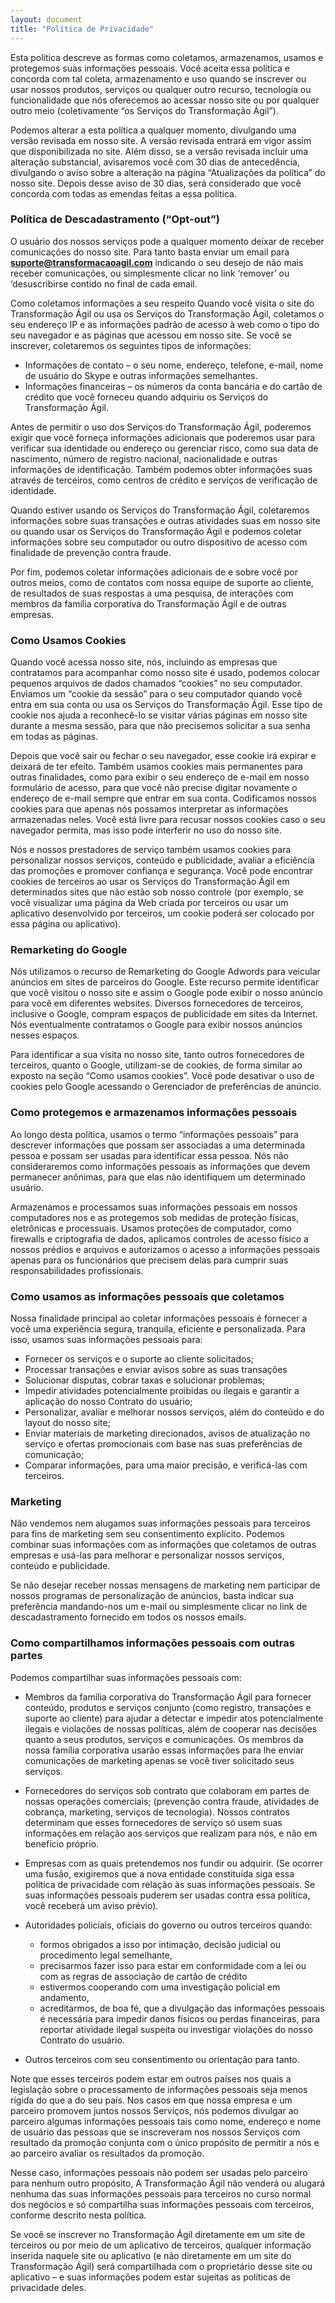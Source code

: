 ```yaml
---
layout: document
title: "Política de Privacidade"
---
```


Esta política descreve as formas como coletamos, armazenamos, usamos e protegemos suas informações pessoais. Você aceita essa política e concorda com tal coleta, armazenamento e uso quando se inscrever ou usar nossos produtos, serviços ou qualquer outro recurso, tecnologia ou funcionalidade que nós oferecemos ao acessar nosso site ou por qualquer outro meio (coletivamente “os Serviços do Transformação Ágil”).

Podemos alterar a esta política a qualquer momento, divulgando uma versão revisada em nosso site. A versão revisada entrará em vigor assim que disponibilizada no site. Além disso, se a versão revisada incluir uma alteração substancial, avisaremos você com 30 dias de antecedência, divulgando o aviso sobre a alteração na página “Atualizações da política” do nosso site. Depois desse aviso de 30 dias, será considerado que você concorda com todas as emendas feitas a essa política.

<h3>Política de Descadastramento (“Opt-out”)</h3>

O usuário dos nossos serviços pode a qualquer momento deixar de receber comunicações do nosso site. Para tanto basta enviar um email para **suporte@transformacaoagil.com** indicando o seu desejo de não mais receber comunicações, ou simplesmente clicar no link ‘remover’ ou ‘desuscribirse contido no final de cada email.

Como coletamos informações a seu respeito Quando você visita o site do Transformação Ágil ou usa os Serviços do Transformação Ágil, coletamos o seu endereço IP e as informações padrão de acesso à web como o tipo do seu navegador e as páginas que acessou em nosso site. Se você se inscrever, coletaremos os seguintes tipos de informações:

* Informações de contato – o seu nome, endereço, telefone, e-mail, nome de usuário do Skype e outras informações semelhantes.
* Informações financeiras – os números da conta bancária e do cartão de crédito que você forneceu quando adquiriu os Serviços do Transformação Ágil.

Antes de permitir o uso dos Serviços do Transformação Ágil, poderemos exigir que você forneça informações adicionais que poderemos usar para verificar sua identidade ou endereço ou gerenciar risco, como sua data de nascimento, número de registro nacional, nacionalidade e outras informações de identificação. Também podemos obter informações suas através de terceiros, como centros de crédito e serviços de verificação de identidade.

Quando estiver usando os Serviços do Transformação Ágil, coletaremos informações sobre suas transações e outras atividades suas em nosso site ou quando usar os Serviços do Transformação Ágil e podemos coletar informações sobre seu computador ou outro dispositivo de acesso com finalidade de prevenção contra fraude.

Por fim, podemos coletar informações adicionais de e sobre você por outros meios, como de contatos com nossa equipe de suporte ao cliente, de resultados de suas respostas a uma pesquisa, de interações com membros da família corporativa do Transformação Ágil e de outras empresas.

<h3>Como Usamos Cookies</h3>

Quando você acessa nosso site, nós, incluindo as empresas que contratamos para acompanhar como nosso site é usado, podemos colocar pequenos arquivos de dados chamados “cookies” no seu computador. Enviamos um “cookie da sessão” para o seu computador quando você entra em sua conta ou usa os Serviços do Transformação Ágil. Esse tipo de cookie nos ajuda a reconhecê-lo se visitar várias páginas em nosso site durante a mesma sessão, para que não precisemos solicitar a sua senha em todas as páginas.

Depois que você sair ou fechar o seu navegador, esse cookie irá expirar e deixará de ter efeito. Também usamos cookies mais permanentes para outras finalidades, como para exibir o seu endereço de e-mail em nosso formulário de acesso, para que você não precise digitar novamente o endereço de e-mail sempre que entrar em sua conta. Codificamos nossos cookies para que apenas nós possamos interpretar as informações armazenadas neles. Você está livre para recusar nossos cookies caso o seu navegador permita, mas isso pode interferir no uso do nosso site.

Nós e nossos prestadores de serviço também usamos cookies para personalizar nossos serviços, conteúdo e publicidade, avaliar a eficiência das promoções e promover confiança e segurança. Você pode encontrar cookies de terceiros ao usar os Serviços do Transformação Ágil em determinados sites que não estão sob nosso controle (por exemplo, se você visualizar uma página da Web criada por terceiros ou usar um aplicativo desenvolvido por terceiros, um cookie poderá ser colocado por essa página ou aplicativo).

<h3>Remarketing do Google</h3>

Nós utilizamos o recurso de Remarketing do Google Adwords para veicular anúncios em sites de parceiros do Google. Este recurso permite identificar que você visitou o nosso site e assim o Google pode exibir o nosso anúncio para você em diferentes websites. Diversos fornecedores de terceiros, inclusive o Google, compram espaços de publicidade em sites da Internet. Nós eventualmente contratamos o Google para exibir nossos anúncios nesses espaços.

Para identificar a sua visita no nosso site, tanto outros fornecedores de terceiros, quanto o Google, utilizam-se de cookies, de forma similar ao exposto na seção “Como usamos cookies”. Você pode desativar o uso de cookies pelo Google acessando o Gerenciador de preferências de anúncio.

<h3>Como protegemos e armazenamos informações pessoais</h3>

Ao longo desta política, usamos o termo “informações pessoais” para descrever informações que possam ser associadas a uma determinada pessoa e possam ser usadas para identificar essa pessoa. Nós não consideraremos como informações pessoais as informações que devem permanecer anônimas, para que elas não identifiquem um determinado usuário.

Armazenamos e processamos suas informações pessoais em nossos computadores nos e as protegemos sob medidas de proteção físicas, eletrônicas e processuais. Usamos proteções de computador, como firewalls e criptografia de dados, aplicamos controles de acesso físico a nossos prédios e arquivos e autorizamos o acesso a informações pessoais apenas para os funcionários que precisem delas para cumprir suas responsabilidades profissionais.

<h3>Como usamos as informações pessoais que coletamos</h3>

Nossa finalidade principal ao coletar informações pessoais é fornecer a você uma experiência segura, tranquila, eficiente e personalizada. Para isso, usamos suas informações pessoais para:

* Fornecer os serviços e o suporte ao cliente solicitados;
* Processar transações e enviar avisos sobre as suas transações
* Solucionar disputas, cobrar taxas e solucionar problemas;
* Impedir atividades potencialmente proibidas ou ilegais e garantir a aplicação do nosso Contrato do usuário;
* Personalizar, avaliar e melhorar nossos serviços, além do conteúdo e do layout do nosso site;
* Enviar materiais de marketing direcionados, avisos de atualização no serviço e ofertas promocionais com base nas suas preferências de comunicação;
* Comparar informações, para uma maior precisão, e verificá-las com terceiros.


<h3>Marketing</h3>

Não vendemos nem alugamos suas informações pessoais para terceiros para fins de marketing sem seu consentimento explícito. Podemos combinar suas informações com as informações que coletamos de outras empresas e usá-las para melhorar e personalizar nossos serviços, conteúdo e publicidade.

Se não desejar receber nossas mensagens de marketing nem participar de nossos programas de personalização de anúncios, basta indicar sua preferência mandando-nos um e-mail ou simplesmente clicar no link de descadastramento fornecido em todos os nossos emails.

<h3>Como compartilhamos informações pessoais com outras partes</h3>

Podemos compartilhar suas informações pessoais com:

* Membros da família corporativa do Transformação Ágil para fornecer conteúdo, produtos e serviços conjunto (como registro, transações e suporte ao cliente) para ajudar a detectar e impedir atos potencialmente ilegais e violações de nossas políticas, além de cooperar nas decisões quanto a seus produtos, serviços e comunicações. Os membros da nossa família corporativa usarão essas informações para lhe enviar comunicações de marketing apenas se você tiver solicitado seus serviços.
* Fornecedores do serviços sob contrato que colaboram em partes de nossas operações comerciais; (prevenção contra fraude, atividades de cobrança, marketing, serviços de tecnologia). Nossos contratos determinam que esses fornecedores de serviço só usem suas informações em relação aos serviços que realizam para nós, e não em benefício próprio.
* Empresas com as quais pretendemos nos fundir ou adquirir. (Se ocorrer uma fusão, exigiremos que a nova entidade constituída siga essa política de privacidade com relação às suas informações pessoais. Se suas informações pessoais puderem ser usadas contra essa política, você receberá um aviso prévio).
* Autoridades policiais, oficiais do governo ou outros terceiros quando:
  * formos obrigados a isso por intimação, decisão judicial ou procedimento legal semelhante,
  * precisarmos fazer isso para estar em conformidade com a lei ou com as regras de associação de cartão de crédito
  * estivermos cooperando com uma investigação policial em andamento,
  * acreditarmos, de boa fé, que a divulgação das informações pessoais é necessária para impedir danos físicos ou perdas financeiras, para reportar atividade ilegal suspeita ou investigar violações do nosso Contrato do usuário.

* Outros terceiros com seu consentimento ou orientação para tanto.

Note que esses terceiros podem estar em outros países nos quais a legislação sobre o processamento de informações pessoais seja menos rígida do que a do seu país. Nos casos em que nossa empresa e um parceiro promovem juntos nossos Serviços, nós podemos divulgar ao parceiro algumas informações pessoais tais como nome, endereço e nome de usuário das pessoas que se inscreveram nos nossos Serviços com resultado da promoção conjunta com o único propósito de permitir a nós e ao parceiro avaliar os resultados da promoção.

Nesse caso, informações pessoais não podem ser usadas pelo parceiro para nenhum outro propósito, A Transformação Ágil não venderá ou alugará nenhuma das suas informações pessoais para terceiros no curso normal dos negócios e só compartilha suas informações pessoais com terceiros, conforme descrito nesta política.

Se você se inscrever no Transformação Ágil diretamente em um site de terceiros ou por meio de um aplicativo de terceiros, qualquer informação inserida naquele site ou aplicativo (e não diretamente em um site do Transformação Ágil) será compartilhada com o proprietário desse site ou aplicativo – e suas informações podem estar sujeitas as políticas de privacidade deles.
